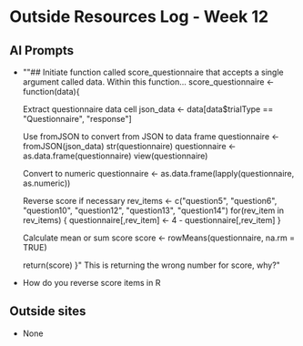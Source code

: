 # Outside Resources Log - Week 12

## AI Prompts
+ ""## Initiate function called score_questionnaire that accepts a single argument called data. Within this function...
score_questionnaire <- function(data){

  Extract questionnaire data cell
  json_data <- data[data$trialType == "Questionnaire", "response"]
  
    Use fromJSON to convert from JSON to data frame
  questionnaire <- fromJSON(json_data)
  str(questionnaire)
  questionnaire <- as.data.frame(questionnaire)
  view(questionnaire)
  
  Convert to numeric
  questionnaire <- as.data.frame(lapply(questionnaire, as.numeric))

  Reverse score if necessary
  rev_items <- c("question5", "question6", "question10", "question12", "question13", "question14")
  for(rev_item in rev_items) {
    questionnaire[,rev_item] <- 4 - questionnaire[,rev_item]
  }

  Calculate mean or sum score
  score <- rowMeans(questionnaire, na.rm = TRUE)
  
  return(score)
}"  This is returning the wrong number for score, why?" 

+ How do you reverse score items in R

## Outside sites
+ None
